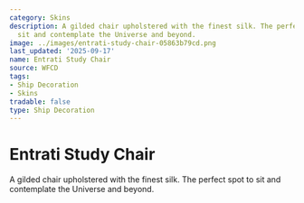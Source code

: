 ```yaml
---
category: Skins
description: A gilded chair upholstered with the finest silk. The perfect spot to
  sit and contemplate the Universe and beyond.
image: ../images/entrati-study-chair-05863b79cd.png
last_updated: '2025-09-17'
name: Entrati Study Chair
source: WFCD
tags:
- Ship Decoration
- Skins
tradable: false
type: Ship Decoration
---
```


# Entrati Study Chair

A gilded chair upholstered with the finest silk. The perfect spot to sit and contemplate the Universe and beyond.

